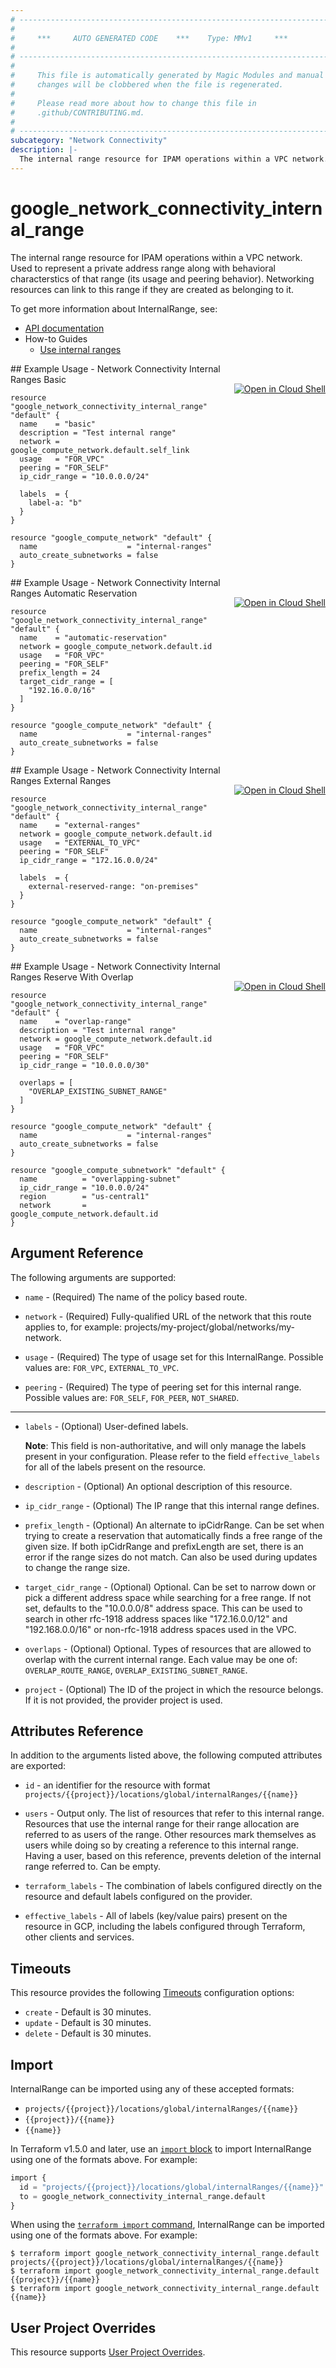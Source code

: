 ```yaml
---
# ----------------------------------------------------------------------------
#
#     ***     AUTO GENERATED CODE    ***    Type: MMv1     ***
#
# ----------------------------------------------------------------------------
#
#     This file is automatically generated by Magic Modules and manual
#     changes will be clobbered when the file is regenerated.
#
#     Please read more about how to change this file in
#     .github/CONTRIBUTING.md.
#
# ----------------------------------------------------------------------------
subcategory: "Network Connectivity"
description: |-
  The internal range resource for IPAM operations within a VPC network.
---
```


# google\_network\_connectivity\_internal\_range

The internal range resource for IPAM operations within a VPC network. Used to represent a private address range along with behavioral characterstics of that range (its usage and peering behavior). Networking resources can link to this range if they are created as belonging to it.


To get more information about InternalRange, see:

* [API documentation](https://cloud.google.com/network-connectivity/docs/reference/networkconnectivity/rest/v1/projects.locations.internalRanges)
* How-to Guides
    * [Use internal ranges](https://cloud.google.com/vpc/docs/create-use-internal-ranges)

<div class = "oics-button" style="float: right; margin: 0 0 -15px">
  <a href="https://console.cloud.google.com/cloudshell/open?cloudshell_git_repo=https%3A%2F%2Fgithub.com%2Fterraform-google-modules%2Fdocs-examples.git&cloudshell_working_dir=network_connectivity_internal_ranges_basic&cloudshell_image=gcr.io%2Fcloudshell-images%2Fcloudshell%3Alatest&open_in_editor=main.tf&cloudshell_print=.%2Fmotd&cloudshell_tutorial=.%2Ftutorial.md" target="_blank">
    <img alt="Open in Cloud Shell" src="//gstatic.com/cloudssh/images/open-btn.svg" style="max-height: 44px; margin: 32px auto; max-width: 100%;">
  </a>
</div>
## Example Usage - Network Connectivity Internal Ranges Basic


```hcl
resource "google_network_connectivity_internal_range" "default" {
  name    = "basic"
  description = "Test internal range"
  network = google_compute_network.default.self_link
  usage   = "FOR_VPC"
  peering = "FOR_SELF"
  ip_cidr_range = "10.0.0.0/24"

  labels  = {
    label-a: "b"
  }
}

resource "google_compute_network" "default" {
  name                    = "internal-ranges"
  auto_create_subnetworks = false
}
```
<div class = "oics-button" style="float: right; margin: 0 0 -15px">
  <a href="https://console.cloud.google.com/cloudshell/open?cloudshell_git_repo=https%3A%2F%2Fgithub.com%2Fterraform-google-modules%2Fdocs-examples.git&cloudshell_working_dir=network_connectivity_internal_ranges_automatic_reservation&cloudshell_image=gcr.io%2Fcloudshell-images%2Fcloudshell%3Alatest&open_in_editor=main.tf&cloudshell_print=.%2Fmotd&cloudshell_tutorial=.%2Ftutorial.md" target="_blank">
    <img alt="Open in Cloud Shell" src="//gstatic.com/cloudssh/images/open-btn.svg" style="max-height: 44px; margin: 32px auto; max-width: 100%;">
  </a>
</div>
## Example Usage - Network Connectivity Internal Ranges Automatic Reservation


```hcl
resource "google_network_connectivity_internal_range" "default" {
  name    = "automatic-reservation"
  network = google_compute_network.default.id
  usage   = "FOR_VPC"
  peering = "FOR_SELF"
  prefix_length = 24
  target_cidr_range = [
    "192.16.0.0/16"
  ]
}

resource "google_compute_network" "default" {
  name                    = "internal-ranges"
  auto_create_subnetworks = false
}
```
<div class = "oics-button" style="float: right; margin: 0 0 -15px">
  <a href="https://console.cloud.google.com/cloudshell/open?cloudshell_git_repo=https%3A%2F%2Fgithub.com%2Fterraform-google-modules%2Fdocs-examples.git&cloudshell_working_dir=network_connectivity_internal_ranges_external_ranges&cloudshell_image=gcr.io%2Fcloudshell-images%2Fcloudshell%3Alatest&open_in_editor=main.tf&cloudshell_print=.%2Fmotd&cloudshell_tutorial=.%2Ftutorial.md" target="_blank">
    <img alt="Open in Cloud Shell" src="//gstatic.com/cloudssh/images/open-btn.svg" style="max-height: 44px; margin: 32px auto; max-width: 100%;">
  </a>
</div>
## Example Usage - Network Connectivity Internal Ranges External Ranges


```hcl
resource "google_network_connectivity_internal_range" "default" {
  name    = "external-ranges"
  network = google_compute_network.default.id
  usage   = "EXTERNAL_TO_VPC"
  peering = "FOR_SELF"
  ip_cidr_range = "172.16.0.0/24"

  labels  = {
    external-reserved-range: "on-premises"
  }
}

resource "google_compute_network" "default" {
  name                    = "internal-ranges"
  auto_create_subnetworks = false
}
```
<div class = "oics-button" style="float: right; margin: 0 0 -15px">
  <a href="https://console.cloud.google.com/cloudshell/open?cloudshell_git_repo=https%3A%2F%2Fgithub.com%2Fterraform-google-modules%2Fdocs-examples.git&cloudshell_working_dir=network_connectivity_internal_ranges_reserve_with_overlap&cloudshell_image=gcr.io%2Fcloudshell-images%2Fcloudshell%3Alatest&open_in_editor=main.tf&cloudshell_print=.%2Fmotd&cloudshell_tutorial=.%2Ftutorial.md" target="_blank">
    <img alt="Open in Cloud Shell" src="//gstatic.com/cloudssh/images/open-btn.svg" style="max-height: 44px; margin: 32px auto; max-width: 100%;">
  </a>
</div>
## Example Usage - Network Connectivity Internal Ranges Reserve With Overlap


```hcl
resource "google_network_connectivity_internal_range" "default" {
  name    = "overlap-range"
  description = "Test internal range"
  network = google_compute_network.default.id
  usage   = "FOR_VPC"
  peering = "FOR_SELF"
  ip_cidr_range = "10.0.0.0/30"

  overlaps = [
    "OVERLAP_EXISTING_SUBNET_RANGE"
  ]
}

resource "google_compute_network" "default" {
  name                    = "internal-ranges"
  auto_create_subnetworks = false
}

resource "google_compute_subnetwork" "default" {
  name          = "overlapping-subnet"
  ip_cidr_range = "10.0.0.0/24"
  region        = "us-central1"
  network       = google_compute_network.default.id
}
```

## Argument Reference

The following arguments are supported:


* `name` -
  (Required)
  The name of the policy based route.

* `network` -
  (Required)
  Fully-qualified URL of the network that this route applies to, for example: projects/my-project/global/networks/my-network.

* `usage` -
  (Required)
  The type of usage set for this InternalRange.
  Possible values are: `FOR_VPC`, `EXTERNAL_TO_VPC`.

* `peering` -
  (Required)
  The type of peering set for this internal range.
  Possible values are: `FOR_SELF`, `FOR_PEER`, `NOT_SHARED`.


- - -


* `labels` -
  (Optional)
  User-defined labels.

  **Note**: This field is non-authoritative, and will only manage the labels present in your configuration.
  Please refer to the field `effective_labels` for all of the labels present on the resource.

* `description` -
  (Optional)
  An optional description of this resource.

* `ip_cidr_range` -
  (Optional)
  The IP range that this internal range defines.

* `prefix_length` -
  (Optional)
  An alternate to ipCidrRange. Can be set when trying to create a reservation that automatically finds a free range of the given size.
  If both ipCidrRange and prefixLength are set, there is an error if the range sizes do not match. Can also be used during updates to change the range size.

* `target_cidr_range` -
  (Optional)
  Optional. Can be set to narrow down or pick a different address space while searching for a free range.
  If not set, defaults to the "10.0.0.0/8" address space. This can be used to search in other rfc-1918 address spaces like "172.16.0.0/12" and "192.168.0.0/16" or non-rfc-1918 address spaces used in the VPC.

* `overlaps` -
  (Optional)
  Optional. Types of resources that are allowed to overlap with the current internal range.
  Each value may be one of: `OVERLAP_ROUTE_RANGE`, `OVERLAP_EXISTING_SUBNET_RANGE`.

* `project` - (Optional) The ID of the project in which the resource belongs.
    If it is not provided, the provider project is used.


## Attributes Reference

In addition to the arguments listed above, the following computed attributes are exported:

* `id` - an identifier for the resource with format `projects/{{project}}/locations/global/internalRanges/{{name}}`

* `users` -
  Output only. The list of resources that refer to this internal range.
  Resources that use the internal range for their range allocation are referred to as users of the range.
  Other resources mark themselves as users while doing so by creating a reference to this internal range. Having a user, based on this reference, prevents deletion of the internal range referred to. Can be empty.

* `terraform_labels` -
  The combination of labels configured directly on the resource
   and default labels configured on the provider.

* `effective_labels` -
  All of labels (key/value pairs) present on the resource in GCP, including the labels configured through Terraform, other clients and services.


## Timeouts

This resource provides the following
[Timeouts](https://developer.hashicorp.com/terraform/plugin/sdkv2/resources/retries-and-customizable-timeouts) configuration options:

- `create` - Default is 30 minutes.
- `update` - Default is 30 minutes.
- `delete` - Default is 30 minutes.

## Import


InternalRange can be imported using any of these accepted formats:

* `projects/{{project}}/locations/global/internalRanges/{{name}}`
* `{{project}}/{{name}}`
* `{{name}}`


In Terraform v1.5.0 and later, use an [`import` block](https://developer.hashicorp.com/terraform/language/import) to import InternalRange using one of the formats above. For example:

```tf
import {
  id = "projects/{{project}}/locations/global/internalRanges/{{name}}"
  to = google_network_connectivity_internal_range.default
}
```

When using the [`terraform import` command](https://developer.hashicorp.com/terraform/cli/commands/import), InternalRange can be imported using one of the formats above. For example:

```
$ terraform import google_network_connectivity_internal_range.default projects/{{project}}/locations/global/internalRanges/{{name}}
$ terraform import google_network_connectivity_internal_range.default {{project}}/{{name}}
$ terraform import google_network_connectivity_internal_range.default {{name}}
```

## User Project Overrides

This resource supports [User Project Overrides](https://registry.terraform.io/providers/hashicorp/google/latest/docs/guides/provider_reference#user_project_override).
